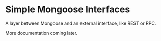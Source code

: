 # Simple Mongoose Interfaces

A layer between Mongoose and an external interface, like REST or RPC.

More documentation coming later.
